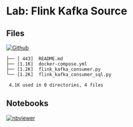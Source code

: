# Lab: Flink Kafka Source

## Files

[![Github](https://img.shields.io/badge/GitHub-100000?style=for-the-badge&logo=github&logoColor=white)](https://github.com/sparsh-ai/recohut/tree/main/docs/03-processing/lab-flink-kafka-source)

```
├── [ 443]  README.md
├── [1.1K]  docker-compose.yml
├── [1.2K]  flink_kafka_consumer.py
└── [1.2K]  flink_kafka_consumer_sql.py

 4.1K used in 0 directories, 4 files
```

## Notebooks

[![nbviewer](https://img.shields.io/badge/jupyter-notebook-informational?logo=jupyter)](https://nbviewer.org/github/sparsh-ai/recohut/blob/main/docs/03-processing/lab-flink-kafka-source)
